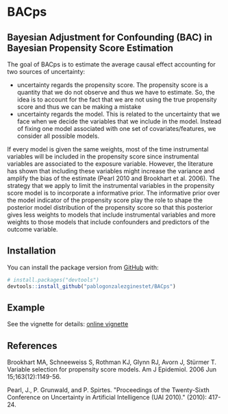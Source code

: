 
<!-- README.md is generated from README.Rmd. Please edit that file -->

# BACps

<!-- badges: start -->

<!-- badges: end -->
## Bayesian Adjustment for Confounding (BAC) in Bayesian Propensity Score Estimation

The goal of BACps is to estimate the average causal effect accounting for two sources of uncertainty:

<ul>
  <li> uncertainty regards the propensity score. The propensity score is a quantity that we do not observe and thus we have to estimate. So, the idea is to account for the fact that we are not using the true propensity score and thus we can be making a mistake  </li>
  <li> uncertainty regards the model. This is related to the uncertainty that we face when we decide the variables that we include in the model. Instead of fixing one model associated with one set of covariates/features, we consider all possible models. </li>

</ul>

If every model is given the same weights, most of the time instrumental variables will be included in the propensity score since instrumental variables are associated to the exposure variable. However, the literature has shown that including these variables might increase the variance and amplify the bias of the estimate (Pearl 2010 and Brookhart et al. 2006). The strategy that we apply to limit the instrumental variables in the propensity score model is to incorporate a informative prior. The informative prior over the model indicator of the propensity score play the role to shape the posterior model distribution of the propensity score so that this posterior gives less weights to models that include instrumental variables and more weights to those models that include confounders and predictors of the outcome variable.  

## Installation

You can install the package version from [GitHub](https://github.com/)
with:

``` r
# install.packages("devtools")
devtools::install_github("pablogonzalezginestet/BACps")
```

## Example

See the vignette for details: [online
vignette](https://pablogonzalezginestet.github.io/BACps/)

## References

Brookhart MA, Schneeweiss S, Rothman KJ, Glynn RJ, Avorn J, Stürmer T. Variable selection for propensity score models. Am J Epidemiol. 2006 Jun 15;163(12):1149-56.

Pearl, J., P. Grunwald, and P. Spirtes. "Proceedings of the Twenty-Sixth Conference on Uncertainty in Artificial Intelligence (UAI 2010)." (2010): 417-24.
